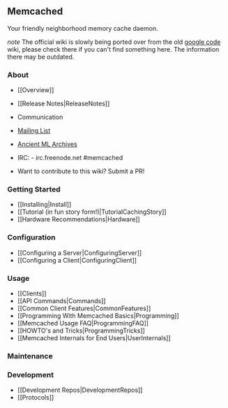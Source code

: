 ## Memcached

Your friendly neighborhood memory cache daemon.

*note* The official wiki is slowly being ported over from the old [google code](https://github.com/memcached/old-wiki/) wiki, please check there if you can't find something here. The information there may be outdated.

### About

 * [[Overview]]
 * [[Release Notes|ReleaseNotes]]

* Communication
 * [Mailing List](http://groups.google.com/group/memcached)
 * [Ancient ML Archives](http://lists.danga.com/mailman/listinfo/memcached)
 * IRC: - irc.freenode.net #memcached
 * Want to contribute to this wiki? Submit a PR!

### Getting Started

 * [[Installing|Install]]
 * [[Tutorial (in fun story form!)|TutorialCachingStory]]
 * [[Hardware Recommendations|Hardware]]

### Configuration

 * [[Configuring a Server|ConfiguringServer]]
 * [[Configuring a Client|ConfiguringClient]]

### Usage

 * [[Clients]]
 * [[API Commands|Commands]]
 * [[Common Client Features|CommonFeatures]]
 * [[Programming With Memcached Basics|Programming]]
 * [[Memcached Usage FAQ|ProgrammingFAQ]]
 * [[HOWTO's and Tricks|ProgrammingTricks]]
 * [[Memcached Internals for End Users|UserInternals]]

### Maintenance

### Development

 * [[Development Repos|DevelopmentRepos]]
 * [[Protocols]]
